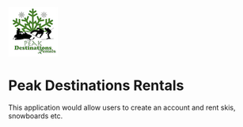 
![GitHub Logo](/public/assets/images/gif/GitHub-Logo.gif)                 
             
# Peak Destinations Rentals

This application would allow users to create an account and rent skis, snowboards etc.
